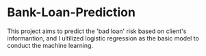 # Bank-Loan-Prediction

This project aims to predict the 'bad loan' risk based on client's informantion, and I ultilized logistic regression as the basic model to conduct the machine learning.
